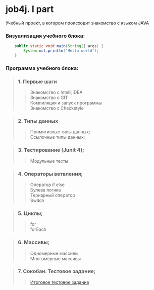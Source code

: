 # job4j. I part

Учебный проект, в котором происходит знакомство с языком JAVA

### Визуализация учебного блока:


``` JAVA
    public static void main(String[] args) {
        System.out.println("Hello world");
    }
```

### **Программа учебного блока:**

>### 1. Первые шаги
>> Знакомство с IntellijIDEA
>> <br/>Знакомство с GIT
>> <br/>Компиляция и запуск программы
>> <br/>Знакомство с Checkstyle

>### 2. Типы данных
>> Примитивные типы данных;
>> <br/>Ссылочные типы данных;

>### 3. Тестирование (Junit 4);
>> Модульные тесты

>### 4. Операторы ветвления;
>> Оператор if else
>> <br/>Булева логика
>> <br/>Тернарный оператор
>> <br/>Switch

>### 5. Циклы;
>> for
>> <br/>forEach

> ### 6. Массивы;
>> Одномерные массивы
>> <br/>Многомерные массивы

>### 7. Сокобан. Тестовое задание;
>> [Итоговое тестовое задание](https://github.com/Futsey/games_oop_javafx/commit/6acf4d46486d058873bba296b2ee54bd27e9e40a)


